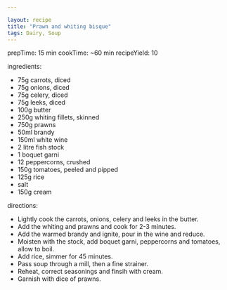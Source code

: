 ```yaml
---

layout: recipe
title: "Prawn and whiting bisque"
tags: Dairy, Soup
---
```


prepTime: 15 min
cookTime: ~60 min
recipeYield: 10

ingredients:
- 75g carrots, diced
- 75g onions, diced
- 75g celery, diced
- 75g leeks, diced
- 100g butter
- 250g whiting fillets, skinned
- 750g prawns
- 50ml brandy
- 150ml white wine
- 2 litre fish stock
- 1 boquet garni
- 12 peppercorns, crushed
- 150g tomatoes, peeled and pipped
- 125g rice
- salt
- 150g cream

directions:
- Lightly cook the carrots, onions, celery and leeks in the butter.
- Add the whiting and prawns and cook for 2-3 minutes.
- Add the warmed brandy and ignite, pour in the wine and reduce.
- Moisten with the stock, add boquet garni, peppercorns and tomatoes, allow to boil.
- Add rice, simmer for 45 minutes.
- Pass soup through a mill, then a fine strainer.
- Reheat, correct seasonings and finsih with cream.
- Garnish with dice of prawns.
